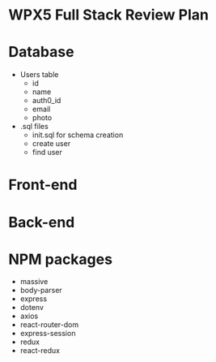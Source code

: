 # WPX5 Full Stack Review Plan

# Database

* Users table
  * id
  * name
  * auth0_id
  * email
  * photo
* .sql files
  * init.sql for schema creation
  * create user
  * find user

# Front-end



# Back-end


# NPM packages

* massive
* body-parser
* express
* dotenv
* axios
* react-router-dom
* express-session
* redux
* react-redux
